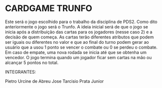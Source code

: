# CARDGAME TRUNFO

Este será o jogo escolhido para o trabalho da disciplina de PDS2. Como dito anteriormente o jogo será o Trunfo. A ideia inicial será de que o jogo se inicia após a distribuição das cartas para os jogadores (nesse caso 2) e a decisão de quem começa. As cartas terão diferentes atributos que podem ser iguais ou diferentes no valor e que ao final do turno podem gerar ao usuário que a usou 1 ponto se vencer o combate ou 0 se perdeu o combate. Em caso de empate, uma nova rodada se inicia até que se obtenha um vencedor. O jogo termina quando um jogador ficar sem cartas na mão ou alcançar 5 pontos no total.






INTEGRANTES:

Pietro Urcine de Abreu
Jose Tarcisio Prata Junior
